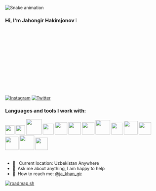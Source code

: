 <a href="https://visitcount.itsvg.in">
  <img src="https://visitcount.itsvg.in/api?id=JahongirHakimjonov&base=1000&label=Profile%20Views&color=6&icon=5&pretty=false" alt=""/>
</a>

![Snake animation](https://github.com/mirsaid-mirzohidov/mirsaid-mirzohidov/blob/output/github-contribution-grid-snake.svg)

### Hi, I'm Jahongir Hakimjonov <img src="https://media.giphy.com/media/hvRJCLFzcasrR4ia7z/giphy.gif" width="6%">

[![Instagram](https://img.shields.io/badge/Instagram-%23E4405F.svg?logo=Instagram&logoColor=white)](https://instagram.com/ja_khan_gir) [![Twitter](https://img.shields.io/badge/Twitter-%231DA1F2.svg?logo=Twitter&logoColor=white)](https://twitter.com/@ja_khan_gir)

### Languages and tools I work with:

<div align="left">
    <img class="image-class" src="https://s3.dualstack.us-east-2.amazonaws.com/pythondotorg-assets/media/community/logos/python-logo-only.png" width="30px">
    <img src="https://static-00.iconduck.com/assets.00/django-icon-1606x2048-lwmw1z73.png" width="30px">
    <img src="https://cdn.hashnode.com/res/hashnode/image/upload/v1518503935975/S1_-_WePM.png" width="50px">
    <img src="https://www.postgresql.org/media/img/about/press/elephant.png" width="35px">
    <img src="https://avatars.githubusercontent.com/u/18133?s=280&v=4" width="40px">
    <img src="https://assets.ifttt.com/images/channels/2107379463/icons/monochrome_large.png" width="40px">
    <img src="https://upload.wikimedia.org/wikipedia/commons/thumb/a/ab/Logo-ubuntu_cof-orange-hex.svg/2048px-Logo-ubuntu_cof-orange-hex.svg.png" width="40px">
    <img src="https://cdn4.iconfinder.com/data/icons/logos-and-brands/512/97_Docker_logo_logos-512.png" width="47px">
    <img src="https://static-00.iconduck.com/assets.00/postman-icon-497x512-beb7sy75.png" width="38px">
    <img src="https://www.svgrepo.com/show/373924/nginx.svg" width="44px">
    <img src="https://img.icons8.com/?size=48&id=20909&format=png" width="40px">
    <img src="https://img.icons8.com/?size=48&id=21278&format=png" width="43px">
    <img src="https://uxwing.com/wp-content/themes/uxwing/download/brands-and-social-media/bootstrap-5-logo-icon.png" width="47px">
    <img src="https://cdn.worldvectorlogo.com/logos/fastapi.svg" width="40px">
</div>

<br />

- 📍 &nbsp; Current location: Uzbekistan Anywhere
- 📝&nbsp; Ask me about anything, I am happy to help
- 📨&nbsp; How to reach me: [@ja_khan_gir](https://t.me/ja_khan_gir)



[![roadmap.sh](https://api.roadmap.sh/v1-badge/wide/6592fa8cae22c12523071104?variant=dark)](https://roadmap.sh)
